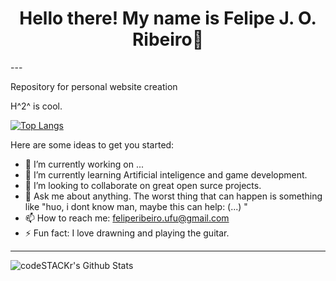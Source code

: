 <h1 align="center"> Hello there! My name is Felipe J. O. Ribeiro🚀 </h1>
---

Repository for personal website creation

H^2^  is cool.


[![Top Langs](https://github-readme-stats.vercel.app/api/top-langs/?username=feliperibeiroufu&hide=html&count_private=true)](https://github.com/anuraghazra/github-readme-stats)

Here are some ideas to get you started:

- 🔭 I’m currently working on ...
- 🌱 I’m currently learning Artificial inteligence and game development.
- 👯 I’m looking to collaborate on great open surce projects. 
- 💬 Ask me about anything. The worst thing that can happen is something like "huo, i dont know man, maybe this can help: (...) "
- 📫 How to reach me: feliperibeiro.ufu@gmail.com
- ⚡ Fun fact: I love drawning and playing the guitar.

---

<img align="left" alt="codeSTACKr's Github Stats" src="https://github-readme-stats.vercel.app/api?username=feliperibeiroufu&show_icons=true&hide_border=true&count_private=true" />




